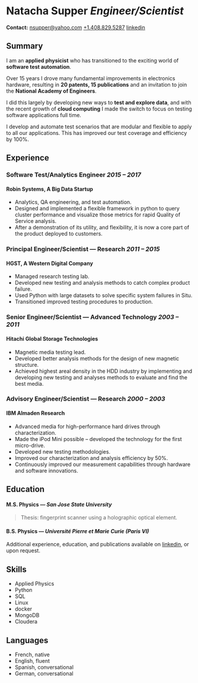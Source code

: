 **Natacha** **Supper** *Engineer/Scientist*
===========================================

**Contact:**
[nsupper@yahoo.com](mailto:nsupper@yahoo.com) 
[+1.408.829.5287](tel:+14088295287) 
[linkedin](https://www.linkedin.com/in/natacha-supper-72802b1)

Summary
-------

I am an **applied physicist** who has transitioned to the exciting world of
**software test automation**.

Over 15 years I drove many fundamental improvements in electronics hardware,
resulting in **20 patents, 15 publications** and an invitation to join the
**National Academy of Engineers**.

I did this largely by developing new ways to **test and explore data**, and
with the recent growth of **cloud computing** I made the switch to focus on
testing software applications full time.

I develop and automate test scenarios that are modular and flexible to apply to
all our applications. This has improved our test coverage and efficiency by
100%.

Experience
----------

### Software Test/Analytics Engineer _2015 – 2017_

#### Robin Systems, A Big Data Startup

* Analytics, QA engineering, and test automation.
* Designed and implemented a flexible framework in python to query cluster
  performance and visualize those metrics for rapid Quality of Service analysis.
* After a demonstration of its utility, and flexibility, it is now a core part
  of the product deployed to customers.


### Principal Engineer/Scientist — Research _2011 – 2015_

#### HGST, A Western Digital Company

* Managed research testing lab.
* Developed new testing and analysis methods to catch complex product failure. 
* Used Python with large datasets to solve specific system failures in Situ.
* Transitioned improved testing procedures to production.


### Senior Engineer/Scientist — Advanced Technology _2003 – 2011_

#### Hitachi Global Storage Technologies

* Magnetic media testing lead.
* Developed better analysis methods for the design of new magnetic structure.
* Achieved highest areal density in the HDD industry by implementing and
  developing new testing and analyses methods to evaluate and find the best
  media.


### Advisory Engineer/Scientist — Research _2000 – 2003_

#### IBM Almaden Research

* Advanced media for high-performance hard drives through characterization.
* Made the iPod Mini possible – developed the technology for the first
  micro-drive.
* Developed new testing methodologies.
* Improved our characterization and analysis efficiency by 50%.
* Continuously improved our measurement capabilities through hardware and
  software innovations.


Education
---------

#### M.S. Physics — _San Jose State University_

> Thesis: fingerprint scanner using a holographic optical element.

#### B.S. Physics — _Université Pierre et Marie Curie (Paris VI)_

Additional experience, education, and publications available on
[linkedin](https://www.linkedin.com/pub/natacha-supper/1/2b/728), or upon
request.


Skills
------

* Applied Physics
* Python
* SQL
* Linux
* docker
* MongoDB
* Cloudera

Languages
---------

* French, native
* English, fluent
* Spanish, conversational
* German, conversational

